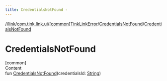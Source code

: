 ```yaml
---
title: CredentialsNotFound -
---
```

//[link](../../../index.md)/[com.tink.link.ui](../../index.md)/[[common]TinkLinkError](../index.md)/[CredentialsNotFound](index.md)/[CredentialsNotFound](-credentials-not-found.md)



# CredentialsNotFound  
[common]  
Content  
fun [CredentialsNotFound](-credentials-not-found.md)(credentialsId: [String](https://kotlinlang.org/api/latest/jvm/stdlib/kotlin/-string/index.html))  



